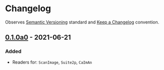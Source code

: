 # Changelog

Observes [Semantic Versioning](https://semver.org/spec/v2.0.0.html) standard and [Keep a Changelog](https://keepachangelog.com/en/1.0.0/) convention.


## [0.1.0a0] - 2021-06-21
### Added
+ Readers for: `ScanImage`, `Suite2p`, `CaImAn`


[0.1.0a0]: https://github.com/datajoint/element-data-loader/releases/tag/0.1.0a0